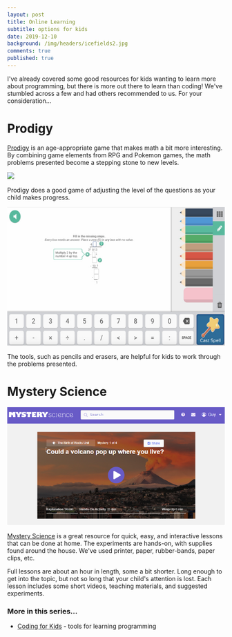 ```yaml
---
layout: post
title: Online Learning
subtitle: options for kids
date: 2019-12-10
background: /img/headers/icefields2.jpg
comments: true
published: true
---
```


I've already covered some good resources for kids wanting to learn more about programming, but there is more out there to learn than coding!  We've stumbled across a few and had others recommended to us.  For your consideration...

# Prodigy

[Prodigy](https://www.prodigygame.com/) is an age-appropriate game that makes math a bit more interesting.  By combining game elements from RPG and Pokemon games, the math problems presented become a stepping stone to new levels.  

<img src="/img/posts/kids_online_learning_prodigy1.gif" class="img-fluid" />

Prodigy does a good game of adjusting the level of the questions as your child makes progress.

<img src="/img/posts/kids_online_learning_prodigy2.jpg" class="img-fluid" />

The tools, such as pencils and erasers, are helpful for kids to work through the problems presented.

# Mystery Science

<img src="/img/posts/kids_online_learning_mystery.png" class="img-fluid" />

[Mystery Science](https://mysteryscience.com/) is a great resource for quick, easy, and interactive lessons that can be done at home. The experiments are hands-on, with supplies found around the house.  We've used printer, paper, rubber-bands, paper clips, etc. 

Full lessons are about an hour in length, some a bit shorter.  Long enough to get into the topic, but not so long that your child's attention is lost.  Each lesson includes some short videos, teaching materials, and suggested experiments.

### More in this series...
* [Coding for Kids](/2018/09/14/kids_coding_options) - tools for learning programming